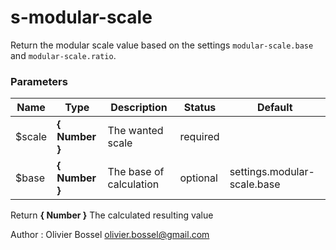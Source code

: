 # s-modular-scale

Return the modular scale value based on the settings ```modular-scale.base``` and ```modular-scale.ratio```.



### Parameters
Name  |  Type  |  Description  |  Status  |  Default
------------  |  ------------  |  ------------  |  ------------  |  ------------
$scale  |  **{ Number }**  |  The wanted scale  |  required  |
$base  |  **{ Number }**  |  The base of calculation  |  optional  |  settings.modular-scale.base

Return **{ Number }** The calculated resulting value

Author : Olivier Bossel [olivier.bossel@gmail.com](mailto:olivier.bossel@gmail.com)
